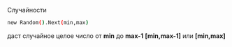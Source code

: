 Случайности
```sh
new Random().Next(min,max)
```
даст случайное целое число от **min** до **max-1**
**[min,max-1]** или **[min,max]**  